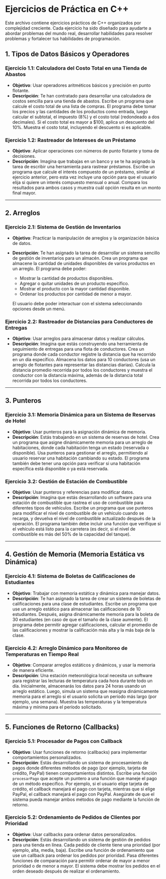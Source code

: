 # Ejercicios de Práctica en C++

Este archivo contiene ejercicios prácticos de C++ organizados por complejidad creciente. Cada ejercicio ha sido diseñado para ayudarte a abordar problemas del mundo real, desarrollar habilidades para resolver problemas y fortalecer tus habilidades de programación.

## 1. Tipos de Datos Básicos y Operadores

### Ejercicio 1.1: Calculadora del Costo Total en una Tienda de Abastos
- **Objetivo**: Usar operadores aritméticos básicos y precisión en punto flotante.
- **Descripción**: Te han contratado para desarrollar una calculadora de costos sencilla para una tienda de abastos. Escribe un programa que calcule el costo total de una lista de compras. El programa debe tomar los precios y las cantidades de los productos como entrada, luego calcular el subtotal, el impuesto (8%) y el costo total (redondeado a dos decimales). Si el costo total es mayor a $100, aplica un descuento del 10%. Muestra el costo total, incluyendo el descuento si es aplicable.

### Ejercicio 1.2: Rastreador de Intereses de un Préstamo
- **Objetivo**: Aplicar operaciones con números de punto flotante y toma de decisiones.
- **Descripción**: Imagina que trabajas en un banco y se te ha asignado la tarea de escribir una herramienta para rastrear préstamos. Escribe un programa que calcule el interés compuesto de un préstamo, similar al ejercicio anterior, pero esta vez incluye una opción para que el usuario elija si quiere un interés compuesto mensual o anual. Compara los resultados para ambos casos y muestra cuál opción resulta en un monto final mayor.

---

## 2. Arreglos

### Ejercicio 2.1: Sistema de Gestión de Inventarios
- **Objetivo**: Practicar la manipulación de arreglos y la organización básica de datos.
- **Descripción**: Te han asignado la tarea de desarrollar un sistema sencillo de gestión de inventarios para un almacén. Crea un programa que almacene la cantidad de unidades disponibles de varios productos en un arreglo. El programa debe poder:
  - Mostrar la cantidad de productos disponibles.
  - Agregar o quitar unidades de un producto específico.
  - Mostrar el producto con la mayor cantidad disponible.
  - Ordenar los productos por cantidad de menor a mayor.

  El usuario debe poder interactuar con el sistema seleccionando opciones desde un menú.

### Ejercicio 2.2: Rastreador de Distancias para Conductores de Entregas
- **Objetivo**: Usar arreglos para almacenar datos y realizar cálculos.
- **Descripción**: Imagina que estás construyendo una herramienta de seguimiento de entregas para una flota de conductores. Crea un programa donde cada conductor registre la distancia que ha recorrido en un día específico. Almacena los datos para 10 conductores (usa un arreglo de flotantes para representar las distancias diarias). Calcula la distancia promedio recorrida por todos los conductores y muestra el conductor con la distancia máxima, además de la distancia total recorrida por todos los conductores.

---

## 3. Punteros

### Ejercicio 3.1: Memoria Dinámica para un Sistema de Reservas de Hotel
- **Objetivo**: Usar punteros para la asignación dinámica de memoria.
- **Descripción**: Estás trabajando en un sistema de reservas de hotel. Crea un programa que asigne dinámicamente memoria para un arreglo de habitaciones, donde cada habitación tenga un estado (reservada o disponible). Usa punteros para gestionar el arreglo, permitiendo al usuario reservar una habitación cambiando su estado. El programa también debe tener una opción para verificar si una habitación específica está disponible o ya está reservada.

### Ejercicio 3.2: Gestión de Estación de Combustible
- **Objetivo**: Usar punteros y referencias para modificar datos.
- **Descripción**: Imagina que estás desarrollando un software para una estación de combustible que rastrea el uso de combustible para diferentes tipos de vehículos. Escribe un programa que use punteros para modificar el nivel de combustible de un vehículo cuando se recarga, y devuelva el nivel de combustible actualizado después de la operación. El programa también debe incluir una función que verifique si el vehículo está listo para la carretera (es decir, si el nivel de combustible es más del 50% de la capacidad del tanque).

---

## 4. Gestión de Memoria (Memoria Estática vs Dinámica)

### Ejercicio 4.1: Sistema de Boletas de Calificaciones de Estudiantes
- **Objetivo**: Trabajar con memoria estática y dinámica para manejar datos.
- **Descripción**: Te han asignado la tarea de crear un sistema de boletas de calificaciones para una clase de estudiantes. Escribe un programa que use un arreglo estático para almacenar las calificaciones de 10 estudiantes. Después, asigna dinámicamente memoria para la boleta de 30 estudiantes (en caso de que el tamaño de la clase aumente). El programa debe permitir agregar calificaciones, calcular el promedio de las calificaciones y mostrar la calificación más alta y la más baja de la clase.

### Ejercicio 4.2: Arreglo Dinámico para Monitoreo de Temperaturas en Tiempo Real
- **Objetivo**: Comparar arreglos estáticos y dinámicos, y usar la memoria de manera eficiente.
- **Descripción**: Una estación meteorológica local necesita un software para registrar las lecturas de temperatura cada hora durante todo un día. Inicialmente, almacenarás los datos para 24 horas usando un arreglo estático. Luego, simula un sistema que reasigna dinámicamente memoria para el arreglo si el usuario solicita un período más largo (por ejemplo, una semana). Muestra las temperaturas y la temperatura máxima y mínima para el período solicitado.

---

## 5. Funciones de Retorno (Callbacks)

### Ejercicio 5.1: Procesador de Pagos con Callback
- **Objetivo**: Usar funciones de retorno (callbacks) para implementar comportamientos personalizados.
- **Descripción**: Estás desarrollando un sistema de procesamiento de pagos donde diferentes métodos de pago (por ejemplo, tarjeta de crédito, PayPal) tienen comportamientos distintos. Escribe una función `procesarPago` que acepte un puntero a una función que maneje el pago de un método específico. Por ejemplo, si el usuario elige tarjeta de crédito, el callback manejará el pago con tarjeta, mientras que si elige PayPal, el callback manejará el pago con PayPal. Asegúrate de que el sistema pueda manejar ambos métodos de pago mediante la función de retorno.

### Ejercicio 5.2: Ordenamiento de Pedidos de Clientes por Prioridad
- **Objetivo**: Usar callbacks para ordenar datos personalizados.
- **Descripción**: Estás desarrollando un sistema de gestión de pedidos para una tienda en línea. Cada pedido de cliente tiene una prioridad (por ejemplo, alta, media, baja). Escribe una función de ordenamiento que use un callback para ordenar los pedidos por prioridad. Pasa diferentes funciones de comparación para permitir ordenar de mayor a menor prioridad o de menor a mayor. El sistema debe mostrar los pedidos en el orden deseado después de realizar el ordenamiento.




